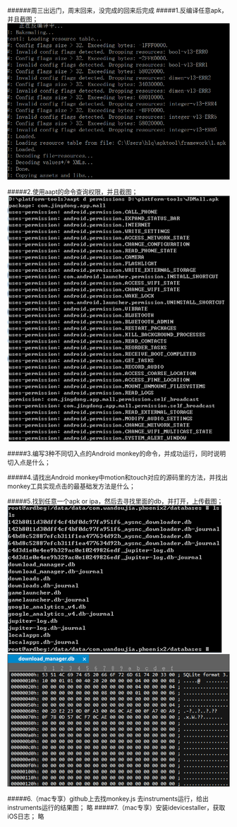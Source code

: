 ######周三出远门，周末回来，没完成的回来后完成
#####1.反编译任意apk，并且截图；
![反编译](https://raw.githubusercontent.com/huanglq918/Seventh/master/3rd_3.6/%E5%8F%8D%E7%BC%96%E8%AF%91.png)

#####2.使用aapt的命令查询权限，并且截图；
![aapt](https://raw.githubusercontent.com/huanglq918/Seventh/master/3rd_3.6/aapt%E8%8E%B7%E5%8F%96%E6%9D%83%E9%99%90.PNG)

#####3.编写3种不同切入点的Android monkey的命令，并成功运行，同时说明切入点是什么；

#####4.请找出Android monkey中motion和touch对应的源码里的方法，并找出monkey工具实现点击的最基础发方法是什么；

#####5.找到任意一个apk or ipa，然后去寻找里面的db，并打开，上传截图；
![db](https://raw.githubusercontent.com/huanglq918/Seventh/master/3rd_3.6/db.PNG)
![查看db内容](https://raw.githubusercontent.com/huanglq918/Seventh/master/3rd_3.6/查看db内容.PNG)

#####6.（mac专享）github上去找monkey.js 去instruments运行，给出instruments运行的结果图；
略
#####7.（mac专享）安装idevicestaller，获取iOS日志；
略
